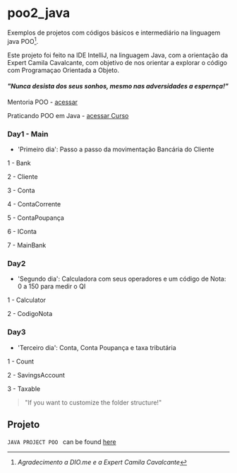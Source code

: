 # poo2_java

Exemplos de projetos com códigos básicos e intermediário na linguagem java POO[^1].

Este projeto foi feito na IDE IntelliJ, na linguagem Java, com a orientação da Expert Camila Cavalcante, com
objetivo de nos orientar a explorar o código com Programaçao Orientada a Objeto.

#### _*"Nunca desista dos seus sonhos, mesmo nas adversidades a espernça!"*_
<!-- Minhas palavras --> 

Mentoria POO - [acessar](https://web.dio.me/lives/dominando-programacao-orientada-a-objetos-com-java-1)

Praticando POO em Java - [acessar Curso](https://web.dio.me/course/praticando-orientacao-a-objetos-com-java/learning/bd32419b-9081-4426-ad13-e6d380e93443)

### Day1 - Main 
- 'Primeiro dia': Passo a passo da movimentação Bancária do Cliente

1 - Bank

2 - Cliente

3 - Conta

4 - ContaCorrente

5 - ContaPoupança

6 - IConta 

7 - MainBank

### Day2
- 'Segundo dia': Calculadora com seus operadores e um código de Nota: 0 a 150 para medir o QI

1 - Calculator

2 - CodigoNota

### Day3
- 'Terceiro dia': Conta, Conta Poupança e taxa tributária

1 - Count

2 - SavingsAccount

3 - Taxable

> "If you want to customize the folder structure!" 

## Projeto

`JAVA PROJECT POO ` can be found [here](https://github.com/BelisnalvaCosta/poo2_java.git)

[^1]: _*Agradecimento a DIO.me e a Expert Camila Cavalcante*_
